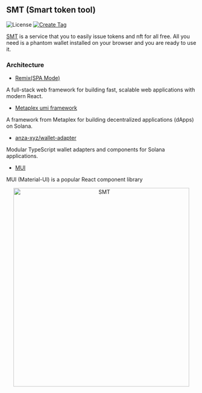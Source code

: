 ## SMT (Smart token tool)

![License](https://img.shields.io/badge/license-MIT-blue.svg)
[![Create Tag](https://github.com/fukaoi/smart-token-tool/actions/workflows/tag.yml/badge.svg)](https://github.com/fukaoi/smart-token-tool/actions/workflows/tag.yml)

[SMT](https://smt.solana-suite.org) is a service that you to easily issue tokens and nft for all free. All you need is a phantom wallet installed on your browser and you are ready to use it.

### Architecture
* [Remix(SPA Mode)](https://remix.run/)

A full-stack web framework for building fast, scalable web applications with modern React.

* [Metaplex umi framework](https://developers.metaplex.com/umi)

A framework from Metaplex for building decentralized applications (dApps) on Solana.

* [anza-xyz/wallet-adapter](https://github.com/anza-xyz/wallet-adapter)

Modular TypeScript wallet adapters and components for Solana applications.

* [MUI](https://mui.com/)

MUI (Material-UI) is a popular React component library


<p align="center">
  <img src="https://github.com/user-attachments/assets/91bb7713-3c7e-4348-9100-a994feccc710" width="466px" height="525px" alt="SMT">
</p>
